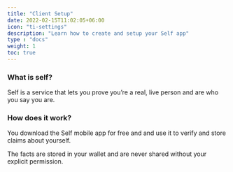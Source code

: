 ```yaml
---
title: "Client Setup"
date: 2022-02-15T11:02:05+06:00
icon: "ti-settings"
description: "Learn how to create and setup your Self app"
type : "docs"
weight: 1
toc: true
---
```


### What is self?

Self is a service that lets you prove you’re a real, live person and are who you say you are.


### How does it work?
You download the Self mobile app for free and and use it to verify and store claims about yourself.

The facts are stored in your wallet and are never shared without your explicit permission.

